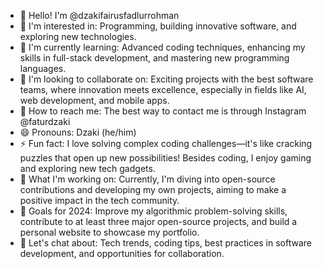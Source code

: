 -  👋 Hello! I'm @dzakifairusfadlurrohman
-  👀 I'm interested in: Programming, building innovative software, and exploring new technologies.
-  🌱 I'm currently learning: Advanced coding techniques, enhancing my skills in full-stack development, and mastering new programming languages.
-  💼 I'm looking to collaborate on: Exciting projects with the best software teams, where innovation meets excellence, especially in fields like AI, web development, and mobile apps.
-  📱 How to reach me: The best way to contact me is through Instagram @faturdzaki
-  😄 Pronouns: Dzaki (he/him)
-  ⚡ Fun fact: I love solving complex coding challenges—it's like cracking puzzles that open up new possibilities! Besides coding, I enjoy gaming and exploring new tech gadgets.
-  🚀 What I'm working on: Currently, I'm diving into open-source contributions and developing my own projects, aiming to make a positive impact in the tech community.
-  🎯 Goals for 2024: Improve my algorithmic problem-solving skills, contribute to at least three major open-source projects, and build a personal website to showcase my portfolio.
-  💬 Let's chat about: Tech trends, coding tips, best practices in software development, and opportunities for collaboration.
